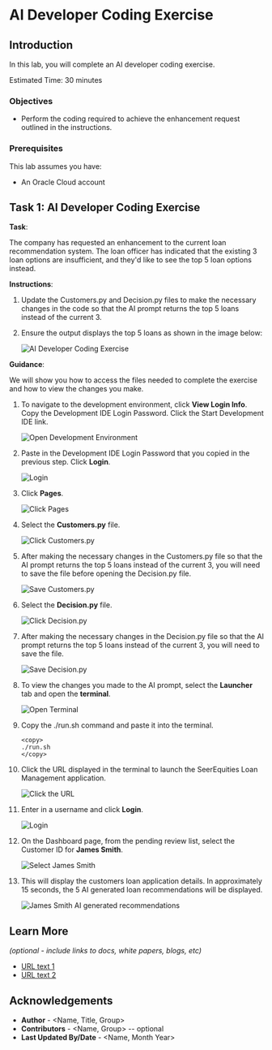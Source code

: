 # AI Developer Coding Exercise

## Introduction
In this lab, you will complete an AI developer coding exercise.

Estimated Time: 30 minutes


### Objectives
* Perform the coding required to achieve the enhancement request outlined in the instructions.


### Prerequisites

This lab assumes you have:
* An Oracle Cloud account
   

## Task 1: AI Developer Coding Exercise

**Task**:

The company has requested an enhancement to the current loan recommendation system. The loan officer has indicated that the existing 3 loan options are insufficient, and they'd like to see the top 5 loan options instead.

**Instructions**:

1. Update the Customers.py and Decision.py files to make the necessary changes in the code so that the AI prompt returns the top 5 loans instead of the current 3.

2. Ensure the output displays the top 5 loans as shown in the image below: 

    ![AI Developer Coding Exercise](./images/ai-exercise.png " ")

**Guidance**:

We will show you how to access the files needed to complete the exercise and how to view the changes you make.

1. To navigate to the development environment, click **View Login Info**. Copy the Development IDE Login Password. Click the Start Development IDE link.

    ![Open Development Environment](./images/dev-env.png " ")

2. Paste in the Development IDE Login Password that you copied in the previous step. Click **Login**.

    ![Login](./images/jupyter-login.png " ")

3. Click **Pages**.

    ![Click Pages](./images/click-pages.png " ")

4. Select the **Customers.py** file.

    ![Click Customers.py](./images/customers-py.png " ")

5. After making the necessary changes in the Customers.py file so that the AI prompt returns the top 5 loans instead of the current 3, you will need to save the file before opening the Decision.py file.

    ![Save Customers.py](./images/save-customers-py.png " ")

6. Select the **Decision.py** file.

    ![Click Decision.py](./images/decision-py.png " ")

7. After making the necessary changes in the Decision.py file so that the AI prompt returns the top 5 loans instead of the current 3, you will need to save the file.

    ![Save Decision.py](./images/save-decision-py.png " ")

8. To view the changes you made to the AI prompt, select the **Launcher** tab and open the **terminal**. 

    ![Open Terminal](./images/open-terminal.png " ")

9. Copy the ./run.sh command and paste it into the terminal.

    ````
    <copy>
    ./run.sh
    </copy>
    ````

10. Click the URL displayed in the terminal to launch the SeerEquities Loan Management application.

    ![Click the URL](./images/click-url.png " ")

11. Enter in a username and click **Login**.

    ![Login](./images/login.png " ")

12. On the Dashboard page, from the pending review list, select the Customer ID for **James Smith**.

    ![Select James Smith](./images/james-smith.png " ")

13. This will display the customers loan application details. In approximately 15 seconds, the 5 AI generated loan recommendations will be displayed.

    ![James Smith AI generated recommendations](./images/james-smith-5-ai.png " ")

## Learn More

*(optional - include links to docs, white papers, blogs, etc)*

* [URL text 1](http://docs.oracle.com)
* [URL text 2](http://docs.oracle.com)

## Acknowledgements
* **Author** - <Name, Title, Group>
* **Contributors** -  <Name, Group> -- optional
* **Last Updated By/Date** - <Name, Month Year>
